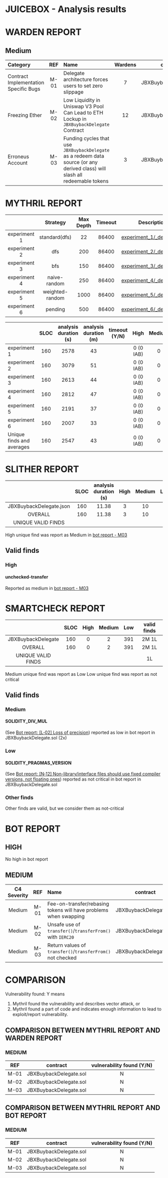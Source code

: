 # JUICEBOX - Analysis results

# WARDEN REPORT

## Medium

| Category                              | REF  | Name                                                                                                                              | Wardens |        contract        |
|:--------------------------------------|:----:|:----------------------------------------------------------------------------------------------------------------------------------|:-------:|:----------------------:|
| Contract Implementation Specific Bugs | M-01 | Delegate architecture forces users to set zero slippage                                                                           |    7    | JBXBuybackDelegate.sol |
| Freezing Ether                        | M-02 | Low Liquidity in Uniswap V3 Pool Can Lead to ETH Lockup in ```JBXBuybackDelegate``` Contract                                      |   12    | JBXBuybackDelegate.sol |
| Erroneus Account                      | M-03 | Funding cycles that use ```JBXBuybackDelegate``` as a redeem data source (or any derived class) will slash all redeemable tokens  |    3    | JBXBuybackDelegate.sol |

# MYTHRIL REPORT

|              |    Strategy     | Max Depth | Timeout |                       Description file                       |
|:------------:|:---------------:|:---------:|:-------:|:------------------------------------------------------------:|
| experiment 1 |  standard(dfs)  |    22     |  86400  | [experiment_1/_description.md](experiment_1/_description.md) |
| experiment 2 |       dfs       |    200    |  86400  | [experiment_2/_description.md](experiment_2/_description.md) |
| experiment 3 |       bfs       |    150    |  86400  | [experiment_3/_description.md](experiment_3/_description.md) |
| experiment 4 |  naive-random   |    250    |  86400  | [experiment_4/_description.md](experiment_4/_description.md) |
| experiment 5 | weighted-random |   1000    |  86400  | [experiment_5/_description.md](experiment_5/_description.md) |
| experiment 6 |     pending     |    500    |  86400  | [experiment_6/_description.md](experiment_6/_description.md) |

|                           | SLOC | analysis duration (s) | analysis duration (m) | timeout (Y/N) |   High    | Medium | Low | valid finds |
|:--------------------------|:----:|:---------------------:|:---------------------:|:-------------:|:---------:|:------:|:---:|:-----------:|
| experiment 1              | 160  |         2578          |          43           |               | 0 (0 IAB) |   0    |  0  |      0      |
| experiment 2              | 160  |         3079          |          51           |               | 0 (0 IAB) |   0    |  0  |      0      |
| experiment 3              | 160  |         2613          |          44           |               | 0 (0 IAB) |   0    |  0  |      0      |
| experiment 4              | 160  |         2812          |          47           |               | 0 (0 IAB) |   0    |  0  |      0      |
| experiment 5              | 160  |         2191          |          37           |               | 0 (0 IAB) |   0    |  0  |      0      |
| experiment 6              | 160  |         2007          |          33           |               | 0 (0 IAB) |   0    |  0  |      0      |
| Unique finds and averages | 160  |         2547          |          43           |               | 0 (0 IAB) |   0    |  0  |      0      | 

# SLITHER REPORT
|                         | SLOC | analysis duration (s) | High | Medium | Low | valid finds |
|:-----------------------:|:----:|:---------------------:|:----:|:------:|:---:|:-----------:|
| JBXBuybackDelegate.json | 160  |         11.38         |  3   |   10   |  4  |     1H      |
|         OVERALL         | 160  |         11.38         |  3   |   10   |  4  |     1H      |
|   UNIQUE VALID FINDS    |      |                       |      |        |     |     1M      |

High unique find was report as Medium in [bot report - M03](https://gist.github.com/itsmetechjay/2efc963de59bcad62e69de48171d10ca#m03-return-values-of-transfertransferfrom-not-checked)

## Valid finds
### High
#### unchecked-transfer
Reported as medium in [bot report - M03](https://gist.github.com/itsmetechjay/2efc963de59bcad62e69de48171d10ca#m03-return-values-of-transfertransferfrom-not-checked)


# SMARTCHECK REPORT
|                    | SLOC | High | Medium | Low | valid finds |
|:------------------:|:----:|:----:|:------:|:---:|:-----------:|
| JBXBuybackDelegate | 160  |  0   |   2    | 391 |    2M 1L    |
|      OVERALL       | 160  |  0   |   2    | 391 |    2M 1L    |
| UNIQUE VALID FINDS |      |      |        |     |     1L      |

Medium unique find was report as Low
Low unique find was report as not critical 


## Valid finds
### Medium
#### SOLIDITY_DIV_MUL 
(See [Bot report: [L‑02] Loss of precision](https://gist.github.com/itsmetechjay/2efc963de59bcad62e69de48171d10ca#l02-loss-of-precision))
reported as low in bot report
in JBXBuybackDelegate.sol (2x)

### Low
#### SOLIDITY_PRAGMAS_VERSION
(See [Bot report: [N‑12] Non-library/interface files should use fixed compiler versions, not floating ones](https://gist.github.com/itsmetechjay/2efc963de59bcad62e69de48171d10ca#n12-non-libraryinterface-files-should-use-fixed-compiler-versions-not-floating-ones))
reported as not critical in bot report
in JBXBuybackDelegate.sol

### Other finds
Other finds are valid, but we consider them as not-critical


# BOT REPORT

## HIGH
No high in bot report

## MEDIUM
| C4 Severity | REF  | Name                                                                   |        contract        |
|:-----------:|:----:|:-----------------------------------------------------------------------|:----------------------:|
|   Medium    | M-01 | Fee-on-transfer/rebasing tokens will have problems when swapping       | JBXBuybackDelegate.sol |
|   Medium    | M-02 | Unsafe use of ```transfer()```/```transferFrom()``` with ```IERC20 ``` | JBXBuybackDelegate.sol |
|   Medium    | M-03 | Return values of ```transfer()```/```transferFrom()``` not checked     | JBXBuybackDelegate.sol |

# COMPARISON

Vulnerability found: Y means
1) Mythril found the vulnerability and describes vector attack, or
2) Mythril found a part of code and indicates enough information to lead to exploit/report vulnerability.

## COMPARISON BETWEEN MYTHRIL REPORT AND WARDEN REPORT

### MEDIUM
| REF  |        contract        | vulnerability found (Y/N) |
|:----:|:----------------------:|:-------------------------:|
| M-01 | JBXBuybackDelegate.sol |             N             |
| M-02 | JBXBuybackDelegate.sol |             N             |
| M-03 | JBXBuybackDelegate.sol |             N             |

## COMPARISON BETWEEN MYTHRIL REPORT AND BOT REPORT

### MEDIUM
| REF  |        contract        | vulnerability found (Y/N) |
|:----:|:----------------------:|:-------------------------:|
| M-01 | JBXBuybackDelegate.sol |             N             |
| M-02 | JBXBuybackDelegate.sol |             N             |
| M-03 | JBXBuybackDelegate.sol |             N             |







